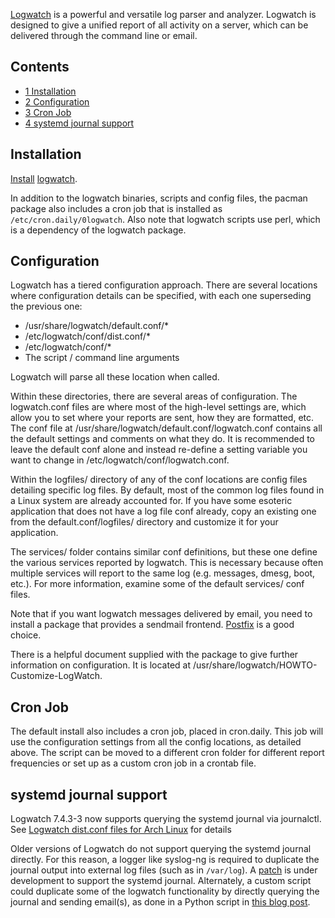 [Logwatch](http://www.logwatch.org/) is a powerful and versatile log parser and analyzer. Logwatch is designed to give a unified report of all activity on a server, which can be delivered through the command line or email.

## Contents

*   [1 Installation](#Installation)
*   [2 Configuration](#Configuration)
*   [3 Cron Job](#Cron_Job)
*   [4 systemd journal support](#systemd_journal_support)

## Installation

[Install](/index.php/Install "Install") [logwatch](https://www.archlinux.org/packages/?name=logwatch).

In addition to the logwatch binaries, scripts and config files, the pacman package also includes a cron job that is installed as `/etc/cron.daily/0logwatch`. Also note that logwatch scripts use perl, which is a dependency of the logwatch package.

## Configuration

Logwatch has a tiered configuration approach. There are several locations where configuration details can be specified, with each one superseding the previous one:

*   /usr/share/logwatch/default.conf/*
*   /etc/logwatch/conf/dist.conf/*
*   /etc/logwatch/conf/*
*   The script / command line arguments

Logwatch will parse all these location when called.

Within these directories, there are several areas of configuration. The logwatch.conf files are where most of the high-level settings are, which allow you to set where your reports are sent, how they are formatted, etc. The conf file at /usr/share/logwatch/default.conf/logwatch.conf contains all the default settings and comments on what they do. It is recommended to leave the default conf alone and instead re-define a setting variable you want to change in /etc/logwatch/conf/logwatch.conf.

Within the logfiles/ directory of any of the conf locations are config files detailing specific log files. By default, most of the common log files found in a Linux system are already accounted for. If you have some esoteric application that does not have a log file conf already, copy an existing one from the default.conf/logfiles/ directory and customize it for your application.

The services/ folder contains similar conf definitions, but these one define the various services reported by logwatch. This is necessary because often multiple services will report to the same log (e.g. messages, dmesg, boot, etc.). For more information, examine some of the default services/ conf files.

Note that if you want logwatch messages delivered by email, you need to install a package that provides a sendmail frontend. [Postfix](/index.php/Postfix "Postfix") is a good choice.

There is a helpful document supplied with the package to give further information on configuration. It is located at /usr/share/logwatch/HOWTO-Customize-LogWatch.

## Cron Job

The default install also includes a cron job, placed in cron.daily. This job will use the configuration settings from all the config locations, as detailed above. The script can be moved to a different cron folder for different report frequencies or set up as a custom cron job in a crontab file.

## systemd journal support

Logwatch 7.4.3-3 now supports querying the systemd journal via journalctl. See [Logwatch dist.conf files for Arch Linux](https://bbs.archlinux.org/viewtopic.php?id=227516) for details

Older versions of Logwatch do not support querying the systemd journal directly. For this reason, a logger like syslog-ng is required to duplicate the journal output into external log files (such as in `/var/log`). A [patch](http://sourceforge.net/p/logwatch/patches/34/) is under development to support the systemd journal. Alternately, a custom script could duplicate some of the logwatch functionality by directly querying the journal and sending email(s), as done in a Python script in [this blog post](https://tim.siosm.fr/blog/2014/02/24/journald-log-scanner-python/).